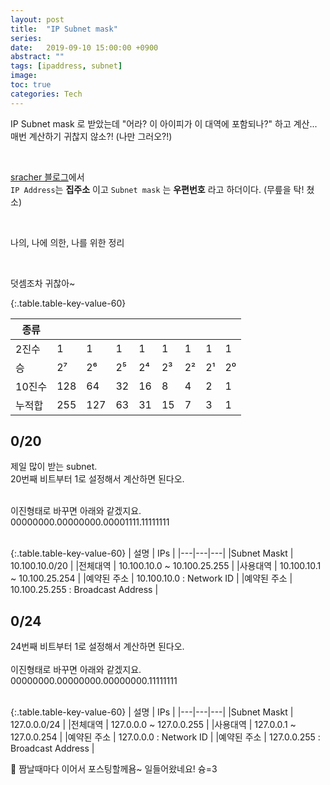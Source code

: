 ```yaml
---
layout: post
title:  "IP Subnet mask"
series:
date:   2019-09-10 15:00:00 +0900
abstract: ""
tags: [ipaddress, subnet]
image:
toc: true
categories: Tech
---
```


IP Subnet mask 로 받았는데 "어라? 이 아이피가 이 대역에 포함되나?" 하고 계산...  
매번 계산하기 귀찮지 않소?! (나만 그러오?!)

<br>

[sracher 블로그](http://sracher.egloos.com/1945384)에서  
`IP Address`는 **집주소** 이고 `Subnet mask` 는 **우편번호** 라고 하더이다. (무릎을 탁! 쳤소)  

<br>

나의, 나에 의한, 나를 위한 정리  

<br>

덧셈조차 귀찮아~  

{:.table.table-key-value-60}

| 종류 | | | | | | | | |
|---|---|---|---|---|---|---|---|---|
|2진수 | 1 | 1|  1|  1|  1|  1|  1|  1|
|승    | 2⁷ | 2⁶ | 2⁵ | 2⁴ | 2³ | 2² | 2¹| 2⁰ |
|10진수 | 128 | 64 | 32 | 16 | 8 | 4| 2 | 1 |
|누적합 | 255 | 127 | 63 | 31 | 15 | 7 | 3 | 1 |





## 0/20

제일 많이 받는 subnet.  
20번째 비트부터 1로 설정해서 계산하면 된다오.  
<br>

이진형태로 바꾸면 아래와 같겠지요.  
00000000.00000000.00001111.11111111  
<br>

{:.table.table-key-value-60}
| 설명 | IPs |
|---|---|---|
|Subnet Maskt | 10.100.10.0/20 |
|전체대역 | 10.100.10.0 ~ 10.100.25.255 |
|사용대역 | 10.100.10.1 ~ 10.100.25.254 |
|예약된 주소 | 10.100.10.0    : Network ID |
|예약된 주소 | 10.100.25.255 : Broadcast Address |




## 0/24

24번째 비트부터 1로 설정해서 계산하면 된다오.  
<br>
이진형태로 바꾸면 아래와 같겠지요.  
00000000.00000000.00000000.11111111  
<br>

{:.table.table-key-value-60}
| 설명 | IPs |
|---|---|---|
|Subnet Maskt | 127.0.0.0/24 |
|전체대역 | 127.0.0.0 ~ 127.0.0.255 |
|사용대역 | 127.0.0.1 ~ 127.0.0.254 |
|예약된 주소 | 127.0.0.0    : Network ID |
|예약된 주소 | 127.0.0.255 : Broadcast Address |


:cactus: 짬날때마다 이어서 포스팅할께욤~ 일들어왔네요! 슝=3  
